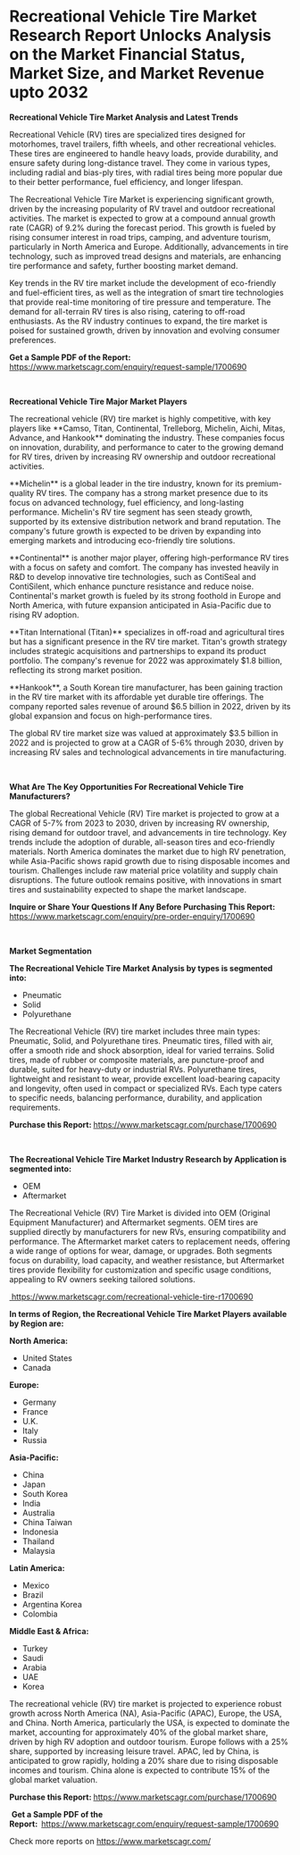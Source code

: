 <p><h1>Recreational Vehicle Tire Market Research Report Unlocks Analysis on the Market Financial Status, Market Size, and Market Revenue upto 2032</h1></p><p><strong>Recreational Vehicle Tire Market Analysis and Latest Trends</strong></p>
<p><p>Recreational Vehicle (RV) tires are specialized tires designed for motorhomes, travel trailers, fifth wheels, and other recreational vehicles. These tires are engineered to handle heavy loads, provide durability, and ensure safety during long-distance travel. They come in various types, including radial and bias-ply tires, with radial tires being more popular due to their better performance, fuel efficiency, and longer lifespan.</p><p>The Recreational Vehicle Tire Market is experiencing significant growth, driven by the increasing popularity of RV travel and outdoor recreational activities. The market is expected to grow at a compound annual growth rate (CAGR) of 9.2% during the forecast period. This growth is fueled by rising consumer interest in road trips, camping, and adventure tourism, particularly in North America and Europe. Additionally, advancements in tire technology, such as improved tread designs and materials, are enhancing tire performance and safety, further boosting market demand.</p><p>Key trends in the RV tire market include the development of eco-friendly and fuel-efficient tires, as well as the integration of smart tire technologies that provide real-time monitoring of tire pressure and temperature. The demand for all-terrain RV tires is also rising, catering to off-road enthusiasts. As the RV industry continues to expand, the tire market is poised for sustained growth, driven by innovation and evolving consumer preferences.</p></p>
<p><strong>Get a Sample PDF of the Report:&nbsp;</strong> <a href="https://www.marketscagr.com/enquiry/request-sample/1700690?utm_campaign=1895&utm_medium=2&utm_source=Github&utm_content=ia&utm_term=21012025&utm_id=recreational-vehicle-tire">https://www.marketscagr.com/enquiry/request-sample/1700690</a></p>
<p>&nbsp;</p>
<p><strong>Recreational Vehicle Tire Major Market Players</strong></p>
<p><p>The recreational vehicle (RV) tire market is highly competitive, with key players like **Camso, Titan, Continental, Trelleborg, Michelin, Aichi, Mitas, Advance, and Hankook** dominating the industry. These companies focus on innovation, durability, and performance to cater to the growing demand for RV tires, driven by increasing RV ownership and outdoor recreational activities.</p><p>**Michelin** is a global leader in the tire industry, known for its premium-quality RV tires. The company has a strong market presence due to its focus on advanced technology, fuel efficiency, and long-lasting performance. Michelin's RV tire segment has seen steady growth, supported by its extensive distribution network and brand reputation. The company's future growth is expected to be driven by expanding into emerging markets and introducing eco-friendly tire solutions.</p><p>**Continental** is another major player, offering high-performance RV tires with a focus on safety and comfort. The company has invested heavily in R&D to develop innovative tire technologies, such as ContiSeal and ContiSilent, which enhance puncture resistance and reduce noise. Continental's market growth is fueled by its strong foothold in Europe and North America, with future expansion anticipated in Asia-Pacific due to rising RV adoption.</p><p>**Titan International (Titan)** specializes in off-road and agricultural tires but has a significant presence in the RV tire market. Titan's growth strategy includes strategic acquisitions and partnerships to expand its product portfolio. The company's revenue for 2022 was approximately $1.8 billion, reflecting its strong market position.</p><p>**Hankook**, a South Korean tire manufacturer, has been gaining traction in the RV tire market with its affordable yet durable tire offerings. The company reported sales revenue of around $6.5 billion in 2022, driven by its global expansion and focus on high-performance tires.</p><p>The global RV tire market size was valued at approximately $3.5 billion in 2022 and is projected to grow at a CAGR of 5-6% through 2030, driven by increasing RV sales and technological advancements in tire manufacturing.</p></p>
<p>&nbsp;</p>
<p><strong>What Are The Key Opportunities For Recreational Vehicle Tire Manufacturers?</strong></p>
<p><p>The global Recreational Vehicle (RV) Tire market is projected to grow at a CAGR of 5-7% from 2023 to 2030, driven by increasing RV ownership, rising demand for outdoor travel, and advancements in tire technology. Key trends include the adoption of durable, all-season tires and eco-friendly materials. North America dominates the market due to high RV penetration, while Asia-Pacific shows rapid growth due to rising disposable incomes and tourism. Challenges include raw material price volatility and supply chain disruptions. The future outlook remains positive, with innovations in smart tires and sustainability expected to shape the market landscape.</p></p>
<p><strong>Inquire or Share Your Questions If Any Before Purchasing This Report:</strong> <a href="https://www.marketscagr.com/enquiry/pre-order-enquiry/1700690?utm_campaign=1895&utm_medium=2&utm_source=Github&utm_content=ia&utm_term=21012025&utm_id=recreational-vehicle-tire">https://www.marketscagr.com/enquiry/pre-order-enquiry/1700690</a></p>
<p>&nbsp;</p>
<p><strong>Market Segmentation</strong></p>
<p><strong>The Recreational Vehicle Tire Market Analysis by types is segmented into:</strong></p>
<p><ul><li>Pneumatic</li><li>Solid</li><li>Polyurethane</li></ul></p>
<p><p>The Recreational Vehicle (RV) tire market includes three main types: Pneumatic, Solid, and Polyurethane tires. Pneumatic tires, filled with air, offer a smooth ride and shock absorption, ideal for varied terrains. Solid tires, made of rubber or composite materials, are puncture-proof and durable, suited for heavy-duty or industrial RVs. Polyurethane tires, lightweight and resistant to wear, provide excellent load-bearing capacity and longevity, often used in compact or specialized RVs. Each type caters to specific needs, balancing performance, durability, and application requirements.</p></p>
<p><strong>Purchase this Report:&nbsp;</strong><a href="https://www.marketscagr.com/purchase/1700690?utm_campaign=1895&utm_medium=2&utm_source=Github&utm_content=ia&utm_term=21012025&utm_id=recreational-vehicle-tire">https://www.marketscagr.com/purchase/1700690</a></p>
<p>&nbsp;</p>
<p><strong>The Recreational Vehicle Tire Market Industry Research by Application is segmented into:</strong></p>
<p><ul><li>OEM</li><li>Aftermarket</li></ul></p>
<p><p>The Recreational Vehicle (RV) Tire Market is divided into OEM (Original Equipment Manufacturer) and Aftermarket segments. OEM tires are supplied directly by manufacturers for new RVs, ensuring compatibility and performance. The Aftermarket market caters to replacement needs, offering a wide range of options for wear, damage, or upgrades. Both segments focus on durability, load capacity, and weather resistance, but Aftermarket tires provide flexibility for customization and specific usage conditions, appealing to RV owners seeking tailored solutions.</p></p>
<p><a href="https://www.marketscagr.com/recreational-vehicle-tire-r1700690?utm_campaign=1895&utm_medium=2&utm_source=Github&utm_content=ia&utm_term=21012025&utm_id=recreational-vehicle-tire">&nbsp;https://www.marketscagr.com/recreational-vehicle-tire-r1700690</a></p>
<p><strong>In terms of Region, the Recreational Vehicle Tire Market Players available by Region are:</strong></p>
<p>
    <p> <strong> North America: </strong>
        <ul>
            <li>United States</li>
            <li>Canada</li>
        </ul>
        </p> 
    <p> <strong> Europe: </strong>
        <ul>
            <li>Germany</li>
            <li>France</li>
            <li>U.K.</li>
            <li>Italy</li>
            <li>Russia</li>
        </ul>
        </p> 
    <p> <strong> Asia-Pacific: </strong>
        <ul>
            <li>China</li>
            <li>Japan</li>
            <li>South Korea</li>
            <li>India</li>
            <li>Australia</li>
            <li>China Taiwan</li>
            <li>Indonesia</li>
            <li>Thailand</li>
            <li>Malaysia</li>
        </ul>
        </p> 
    <p> <strong> Latin America: </strong>
        <ul>
            <li>Mexico</li>
            <li>Brazil</li>
            <li>Argentina Korea</li>
            <li>Colombia</li>
        </ul>
        </p> 
    <p> <strong> Middle East & Africa: </strong>
        <ul>
            <li>Turkey</li>
            <li>Saudi</li>
            <li>Arabia</li>
            <li>UAE</li>
            <li>Korea</li>
        </ul>
    </p>
    </p>
<p><p>The recreational vehicle (RV) tire market is projected to experience robust growth across North America (NA), Asia-Pacific (APAC), Europe, the USA, and China. North America, particularly the USA, is expected to dominate the market, accounting for approximately 40% of the global market share, driven by high RV adoption and outdoor tourism. Europe follows with a 25% share, supported by increasing leisure travel. APAC, led by China, is anticipated to grow rapidly, holding a 20% share due to rising disposable incomes and tourism. China alone is expected to contribute 15% of the global market valuation.</p></p>
<p><strong>Purchase this Report: </strong><a href="https://www.marketscagr.com/purchase/1700690?utm_campaign=1895&utm_medium=2&utm_source=Github&utm_content=ia&utm_term=21012025&utm_id=recreational-vehicle-tire">https://www.marketscagr.com/purchase/1700690</a></p>
<p>&nbsp;<strong>Get a Sample PDF of the Report:&nbsp;&nbsp;</strong><a href="https://www.marketscagr.com/enquiry/request-sample/1700690?utm_campaign=1895&utm_medium=2&utm_source=Github&utm_content=ia&utm_term=21012025&utm_id=recreational-vehicle-tire">https://www.marketscagr.com/enquiry/request-sample/1700690</a></p>
<p><strong></strong></p>
<p>Check more reports on <a href="https://www.marketscagr.com/?utm_campaign=1895&utm_medium=2&utm_source=Github&utm_content=ia&utm_term=21012025&utm_id=recreational-vehicle-tire">https://www.marketscagr.com/</a></p>